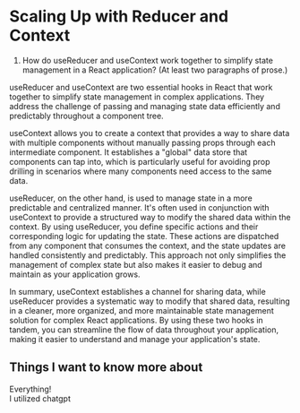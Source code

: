 # Scaling Up with Reducer and Context  

1. How do useReducer and useContext work together to simplify state management in a React application? (At least two paragraphs of prose.)  

useReducer and useContext are two essential hooks in React that work together to simplify state management in complex applications. They address the challenge of passing and managing state data efficiently and predictably throughout a component tree.  

useContext allows you to create a context that provides a way to share data with multiple components without manually passing props through each intermediate component. It establishes a "global" data store that components can tap into, which is particularly useful for avoiding prop drilling in scenarios where many components need access to the same data.  

useReducer, on the other hand, is used to manage state in a more predictable and centralized manner. It's often used in conjunction with useContext to provide a structured way to modify the shared data within the context. By using useReducer, you define specific actions and their corresponding logic for updating the state. These actions are dispatched from any component that consumes the context, and the state updates are handled consistently and predictably. This approach not only simplifies the management of complex state but also makes it easier to debug and maintain as your application grows.  

In summary, useContext establishes a channel for sharing data, while useReducer provides a systematic way to modify that shared data, resulting in a cleaner, more organized, and more maintainable state management solution for complex React applications. By using these two hooks in tandem, you can streamline the flow of data throughout your application, making it easier to understand and manage your application's state.  


## Things I want to know more about  
Everything!  
I utilized chatgpt


